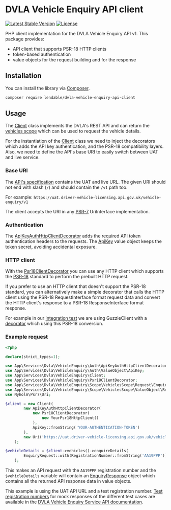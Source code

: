DVLA Vehicle Enquiry API client
====

[![Latest Stable Version](https://poser.pugx.org/lendable/dvla-vehicle-enquiry-api-client/v/stable)](https://packagist.org/packages/lendable/dvla-vehicle-enquiry-api-client)
[![License](https://poser.pugx.org/lendable/dvla-vehicle-enquiry-api-client/license)](https://packagist.org/packages/lendable/dvla-vehicle-enquiry-api-client)

PHP client implementation for the DVLA Vehicle Enquiry API v1. This package provides:
- API client that supports PSR-18 HTTP clients
- token-based authentication
- value objects for the request building and for the response

## Installation
You can install the library via [Composer](https://getcomposer.org/).

```bash
composer require lendable/dvla-vehicle-enquiry-api-client
```

## Usage

The [Client](https://github.com/tonysala/dvla-vehicle-enquiry-api-client/blob/main/src/Client.php) class implements the 
DVLA's REST API and can return the [vehicles scope](https://github.com/tonysala/dvla-vehicle-enquiry-api-client/blob/main/src/Scope/VehiclesScope/VehiclesScope.php) which can be used to request the 
vehicle details.

For the instantiation of the [Client](https://github.com/tonysala/dvla-vehicle-enquiry-api-client/blob/main/src/Client.php) class 
we need to inject the decorators which adds the API key authentication, and the PSR-18 compatibility layers.
Also, we need to define the API's base URI to easily switch between UAT and live service.

### Base URI

The [API's specification](https://developer-portal.driver-vehicle-licensing.api.gov.uk/apis/vehicle-enquiry-service/v1.1.0-vehicle-enquiry-service.html#vehicle-enquiry-api) contains the UAT and live URL.
The given URI should not end with slash (`/`) and should contain the `/v1` path too.

For example: `https://uat.driver-vehicle-licensing.api.gov.uk/vehicle-enquiry/v1`

The client accepts the URI in any [PSR-7](https://www.php-fig.org/psr/psr-7/) UriInterface implementation.

### Authentication

The [ApiKeyAuthHttpClientDecorator](https://github.com/tonysala/dvla-vehicle-enquiry-api-client/blob/main/src/Auth/ApiKeyAuthHttpClientDecorator.php) adds the required 
API token authentication headers to the requests.
The [ApiKey](https://github.com/tonysala/dvla-vehicle-enquiry-api-client/blob/main/src/Auth/ValueObject/ApiKey.php) value 
object keeps the token secret, avoiding accidental exposure.

### HTTP client

With the [Psr18ClientDecorator](https://github.com/tonysala/dvla-vehicle-enquiry-api-client/blob/main/src/Psr18ClientDecorator.php)
you can use any HTTP client which supports the [PSR-18](https://www.php-fig.org/psr/psr-18/) standard to perform the prebuilt HTTP request. 

If you prefer to use an HTTP client that doesn't support the PSR-18 standard, you can alternatively make a simple decorator that calls the HTTP client 
using the PSR-18 RequestInterface format request data and convert the HTTP client's response to a PSR-18 ResponseInterface format response.

For example in our [integration test](https://github.com/tonysala/dvla-vehicle-enquiry-api-client/blob/main/tests/Integration/ClientTest.php) 
we are using GuzzleClient with a [decorator](https://github.com/tonysala/dvla-vehicle-enquiry-api-client/blob/main/tests/Integration/Tool/GuzzlePsr18ClientDecorator.php) which using this PSR-18 conversion.

### Example request

```php
<?php

declare(strict_types=1);

use App\Services\Dvla\VehicleEnquiry\Auth\ApiKeyAuthHttpClientDecorator;
use App\Services\Dvla\VehicleEnquiry\Auth\ValueObject\ApiKey;
use App\Services\Dvla\VehicleEnquiry\Client;
use App\Services\Dvla\VehicleEnquiry\Psr18ClientDecorator;
use App\Services\Dvla\VehicleEnquiry\Scope\VehiclesScope\Request\EnquiryRequest;
use App\Services\Dvla\VehicleEnquiry\Scope\VehiclesScope\ValueObject\RegistrationNumber;
use Nyholm\Psr7\Uri;

$client = new Client(
        new ApiKeyAuthHttpClientDecorator(
            new Psr18ClientDecorator(
                new YourPsr18HttpClient()
            ),
            ApiKey::fromString('YOUR-AUTHENTICATION-TOKEN')
        ),
        new Uri('https://uat.driver-vehicle-licensing.api.gov.uk/vehicle-enquiry/v1')
    );

$vehicleDetails = $client->vehicles()->enquireDetails(
        EnquiryRequest::with(RegistrationNumber::fromString('AA19PPP'))
    );
```

This makes an API request with the `AA19PPP` registration number and the `$vehicleDetails` variable will contain an
[EnquiryResponse](https://github.com/tonysala/dvla-vehicle-enquiry-api-client/tree/main/src/Scope/VehiclesScope/Response) object 
which contains all the returned API response data in value objects.

This example is using the UAT API URL and a test registration number. [Test registration numbers](https://developer-portal.driver-vehicle-licensing.api.gov.uk/apis/vehicle-enquiry-service/mock-responses.html#test-vrns)
for mock responses of the different test cases are available in the [DVLA Vehicle Enquiry Service API documentation](https://developer-portal.driver-vehicle-licensing.api.gov.uk/apis/vehicle-enquiry-service/vehicle-enquiry-service-description.html#vehicle-enquiry-service-api).
